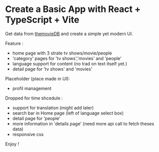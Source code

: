 # Create a Basic App with React + TypeScript + Vite

Get data from [themovieDB](https://www.themoviedb.org/) and create a simple yet modern UI.

Feature :
- home page with 3 strate tv shows/movie/people
- 'category' pages for 'tv shows','movies' and 'people'
- language support for content (no trad on text itself yet.)
- detail page for 'tv shows' and 'movies' 

Placeholder (place made in UI): 
- profil management

Dropped for time shcedule : 
- support for translation (might add later)
- search bar in Home page (left of language select box)
- detail page for 'people'
- more information in 'details page' (need more api call to fetch theses data)
- responsive css

Enjoy !
